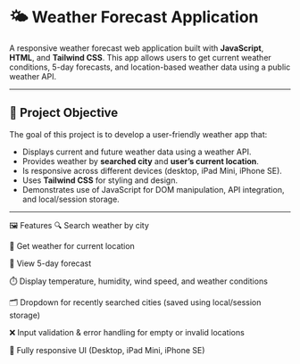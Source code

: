 # 🌤️ Weather Forecast Application

A responsive weather forecast web application built with **JavaScript**, **HTML**, and **Tailwind CSS**. This app allows users to get current weather conditions, 5-day forecasts, and location-based weather data using a public weather API.

---

## 📌 Project Objective

The goal of this project is to develop a user-friendly weather app that:
- Displays current and future weather data using a weather API.
- Provides weather by **searched city** and **user’s current location**.
- Is responsive across different devices (desktop, iPad Mini, iPhone SE).
- Uses **Tailwind CSS** for styling and design.
- Demonstrates use of JavaScript for DOM manipulation, API integration, and local/session storage.

---

🖼️ Features
🔍 Search weather by city

📍 Get weather for current location

📅 View 5-day forecast

⏱️ Display temperature, humidity, wind speed, and weather conditions

🗂️ Dropdown for recently searched cities (saved using local/session storage)

❌ Input validation & error handling for empty or invalid locations

📱 Fully responsive UI (Desktop, iPad Mini, iPhone SE)


